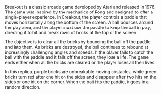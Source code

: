 Breakout is a classic arcade game developed by Atari and released in 1976. The game was inspired by the mechanics of Pong and designed to offer a single-player experience. In Breakout, the player controls a paddle that moves horizontally along the bottom of the screen. A ball bounces around the play area, and the player must use the paddle to keep the ball in play, directing it to hit and break rows of bricks at the top of the screen.

The objective is to clear all the bricks by bouncing the ball off the paddle and into them. As bricks are destroyed, the ball continues to rebound at increasingly challenging angles and speeds. If the player fails to catch the ball with the paddle and it falls off the screen, they lose a life. The game ends either when all the bricks are cleared or the player loses all their lives.

In this replica, purple bricks are unbreakable moving obstacles, while green bricks turn red after one hit on the sides and disappear after two hits on the sides or one hit on the corner. When the ball hits the paddle, it goes in a random direction. 
